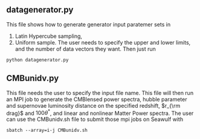 ## datagenerator.py <a name="overview"></a>
This file shows how to generate generator input paratemer sets in
1. Latin Hypercube sampling,
2. Uniform sample.
The user needs to specify the upper and lower limits, and the number of data vectors they want. Then just run

```
python datagenerator.py
```
## CMBunidv.py <a name="overview"></a>
This file needs the user to specify the input file name. This file will then run an MPI job to generate the
CMBlensed power spectra, hubble parameter and supernovae luminosity distance on the specified redshift, $r_{\rm drag}$
and $100\theta^*$, and linear and nonlinear Matter Power spectra.
The user can use the CMBunidv.sh file to submit those mpi jobs on Seawulf with
```
sbatch --array=i-j CMBunidv.sh
```
